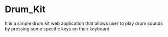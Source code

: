 # Drum_Kit
 It is a simple drum kit web application that allows user to play drum sounds by pressing some specific keys on their keyboard.
